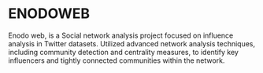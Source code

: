 # ENODOWEB
Enodo web, is a Social network analysis project focused on influence analysis in Twitter datasets.
Utilized advanced network analysis techniques, including community detection and centrality measures, to identify key influencers and tightly connected communities within the network.
